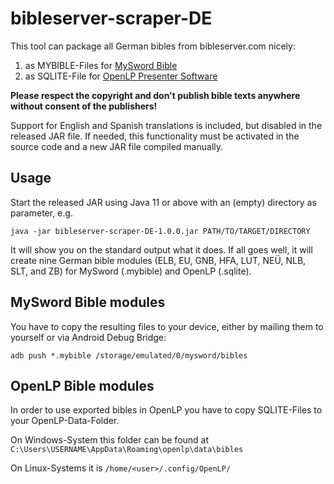 # bibleserver-scraper-DE

This tool can package all German bibles from bibleserver.com nicely:
1. as MYBIBLE-Files for [MySword Bible](https://www.mysword.info)
2. as SQLITE-File for [OpenLP Presenter Software](https://openlp.org/)

**Please respect the copyright and don't publish bible texts anywhere without consent of the publishers!**

Support for English and Spanish translations is included, but disabled in the released JAR file. If needed, this functionality must be activated in the source code and a new JAR file compiled manually.

## Usage

Start the released JAR using Java 11 or above with an (empty) directory as parameter, e.g.

`java -jar bibleserver-scraper-DE-1.0.0.jar PATH/TO/TARGET/DIRECTORY`

It will show you on the standard output what it does. If all goes well, it will create nine German bible modules
(ELB, EU, GNB, HFA, LUT, NEÜ, NLB, SLT, and ZB) for MySword (.mybible) and OpenLP (.sqlite).

## MySword Bible modules

You have to copy the resulting files to your device, either by mailing them to yourself or via Android Debug Bridge:

`adb push *.mybible /storage/emulated/0/mysword/bibles`

## OpenLP Bible modules

In order to use exported bibles in OpenLP you have to copy SQLITE-Files to your OpenLP-Data-Folder.

On Windows-System this folder can be found at `C:\Users\USERNAME\AppData\Roaming\openlp\data\bibles`

On Linux-Systems it is `/home/<user>/.config/OpenLP/`
